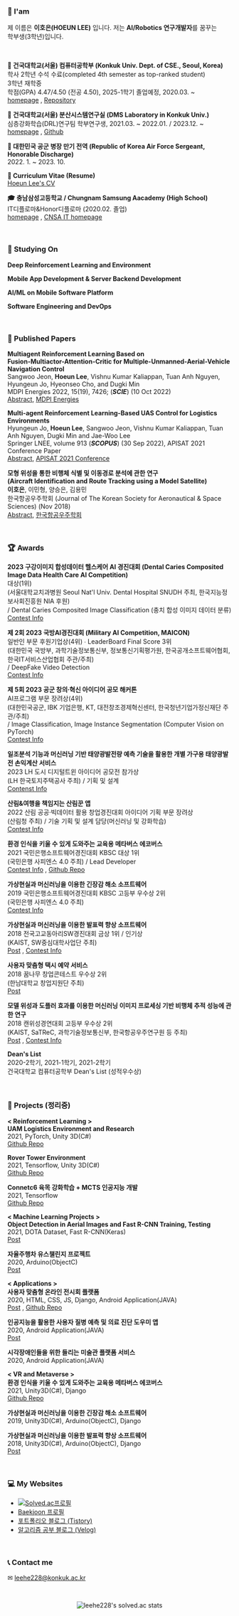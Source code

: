 ### 🧑 I'am
제 이름은 **이호은(HOEUN LEE)** 입니다. 저는 **AI/Robotics 연구개발자**를 꿈꾸는 <br> 학부생(3학년)입니다.

<br>

**🏫 건국대학교(서울) 컴퓨터공학부 (Konkuk Univ. Dept. of CSE., Seoul, Korea)** <br> 학사 2학년 수석 수료(completed 4th semester as top-ranked student) <br> 3학년 재학중 <br> 학점(GPA) 4.47/4.50 (전공 4.50), 2025-1학기 졸업예정, 2020.03. ~  <br> [homepage](http://cse.konkuk.ac.kr/main.do) , [Repository](https://github.com/leehe228/Konkuk-CSE) 

**🔬 건국대학교(서울) 분산시스템연구실 (DMS Laboratory in Konkuk Univ.)** <br> 심층강화학습(DRL)연구팀 학부연구생, 2021.03. ~ 2022.01. / 2023.12. ~ <br> [homepage](https://dmslab-konkuk.github.io/) , [Github](https://github.com/dmslab-konkuk)

**🛫 대한민국 공군 병장 만기 전역 (Republic of Korea Air Force Sergeant, Honorable Discharge)** <br> 2022. 1. ~ 2023. 10.

**🎪 Curriculum Vitae (Resume)** <br> [Hoeun Lee's CV](https://github.com/leehe228/leehe228/blob/main/CV.md)

**🎓 충남삼성고등학교 / Chungnam Samsung Aacademy (High School)** <br> IT디플로마&Honor디플로마 (2020.02. 졸업) <br> [homepage](https://cnsa.hs.kr/hpw) , [CNSA IT homepage](http://it.cnsa.hs.kr/)

<br>

### 🥁 Studying On
**Deep Reinforcement Learning and Environment**

**Mobile App Development & Server Backend Development**

**AI/ML on Mobile Software Platform**

**Software Engineering and DevOps**

<br>

### 📃 Published Papers
**Multiagent Reinforcement Learning Based on** <br> **Fusion-Multiactor-Attention-Critic for Multiple-Unmanned-Aerial-Vehicle Navigation Control** <br> Sangwoo Jeon, **Hoeun Lee**, Vishnu Kumar Kaliappan, Tuan Anh Nguyen, Hyungeun Jo, Hyeonseo Cho, and Dugki Min <br> MDPI Energies 2022, 15(19), 7426; (***SCIE***) (10 Oct 2022)<br> [Abstract](https://www.mdpi.com/1996-1073/15/19/7426), [MDPI Energies](https://www.mdpi.com/journal/energies)

**Multi-agent Reinforcement Learning-Based UAS Control for Logistics Environments** <br> Hyungeun Jo, **Hoeun Lee**, Sangwoo Jeon, Vishnu Kumar Kaliappan, Tuan Anh Nguyen, Dugki Min and Jae-Woo Lee  <br> Springer LNEE, volume 913 (***SCOPUS***) (30 Sep 2022), APISAT 2021 Conference Paper <br> [Abstract](https://link.springer.com/chapter/10.1007/978-981-19-2635-8_71), [APISAT 2021 Conference](https://apisat2021.org/) 

**모형 위성을 통한 비행체 식별 및 이동경로 분석에 관한 연구** <br> **(Aircraft Identification and Route Tracking using a Model Satellite)** <br> **이호은**, 이민형, 양승은, 김용민 <br> 한국항공우주학회 (Journal of The Korean Society for Aeronautical & Space Sciences) (Nov 2018) <br> [Abstract](https://www.dbpia.co.kr/journal/articleDetail?nodeId=NODE07619770), [한국항공우주학회](http://ksas.or.kr/)

<br>

### 🏆 Awards
**2023 구강이미지 합성데이터 헬스케어 AI 경진대회 (Dental Caries Composited Image Data Health Care AI Competition)** <br> 대상(1위) <br> (서울대학교치과병원 Seoul Nat'l Univ. Dental Hospital SNUDH 주최, 한국지능정보사회진흥원 NIA 후원) <br> / Dental Caries Composited Image Classification (충치 합성 이미지 데이터 분류) <br> [Contest Info](http://healthcare.gcontest.co.kr/template/m/14622)

**제 2회 2023 국방AI경진대회 (Military AI Competition, MAICON)** <br> 일반인 부문 후원기업상(4위) ∙ LeaderBoard Final Score 3위 <br> (대한민국 국방부, 과학기술정보통신부, 정보통신기획평가원, 한국공개소프트웨어협회, 한국IT서비스산업협회 주관/주최) <br> / DeepFake Video Detection <br> [Contest Info](https://maicon.kr)

**제 5회 2023 공군 창의∙혁신 아이디어 공모 해커톤** <br> AI프로그램 부문 장려상(4위) <br> (대한민국공군, IBK 기업은행, KT, 대전창조경제혁신센터, 한국청년기업가정신재단 주관/주최) <br> / Image Classification, Image Instance Segmentation (Computer Vision on PyTorch) <br> [Contest Info](https://rokaf.airforce.mil.kr/sites/hackathon/index.do)

**일조분석 기능과 머신러닝 기반 태양광발전량 예측 기술을 활용한 개별 가구용 태양광발전 손익계산 서비스** <br> 2023 LH 도시 디지털트윈 아이디어 공모전 참가상 <br> (LH 한국토지주택공사 주최) / 기획 및 설계 <br> [Contenst Info](http://www.lh-digital.co.kr/view.asp?idx=170&boardcode=notice&go=&field=&keyword=&page=)

**산림&여행을 책임지는 산림꾼 앱** <br> 2022 산림 공공·빅데이터 활용 창업경진대회 아이디어 기획 부문 장려상 <br> (산림청 주최) / 기술 기획 및 설계 담당(머신러닝 및 강화학습) <br> [Contest Info](https://www.bigdata-forest.kr/support/notice/20220818173423)

**환경 인식을 키울 수 있게 도와주는 교육용 메타버스 에코버스** <br> 2021 국민은행소프트웨어경진대회 KBSC 대상 1위 <br> (국민은행 사피엔스 4.0 주최) / Lead Developer <br> [Contest Info](https://www.kbsccoding.com/board/board.php?bo_table=notice&wr_id=67) , [Github Repo](https://github.com/leehe228/Ecoverse)

**가상현실과 머신러닝을 이용한 긴장감 해소 소프트웨어** <br> 2019 국민은행소프트웨어경진대회 KBSC 고등부 우수상 2위 <br> (국민은행 사피엔스 4.0 주최) <br> [Contest Info](https://www.kbsccoding.com/board/board.php?bo_table=notice&wr_id=42&page=2)

**가상현실과 머신러닝을 이용한 발표력 향상 소프트웨어** <br> 2018 전국고교동아리SW경진대회 금상 1위 / 인기상 <br> (KAIST, SW중심대학사업단 주최) <br> [Post](https://deepdeepit.tistory.com/50) , [Contest Info](https://www.highschool-swcontest.com/)

**사용자 맞춤형 택시 예약 서비스** <br> 2018 꿈나무 창업콘테스트 우수상 2위 <br> (한남대학교 창업지원단 주최) <br> [Post](https://deepdeepit.tistory.com/80)

**모델 위성과 도플러 효과를 이용한 머신러닝 이미지 프로세싱 기반 비행체 추적 성능에 관한 연구** <br> 2018 캔위성경연대회 고등부 우수상 2위 <br> (KAIST, SaTReC, 과학기술정보통신부, 한국항공우주연구원 등 주최) <br> [Post](https://deepdeepit.tistory.com/45) , [Contest Info](http://cansat.kaist.ac.kr/)

**Dean's List** <br> 2020-2학기, 2021-1학기, 2021-2학기 <br> 건국대학교 컴퓨터공학부 Dean's List (성적우수상) 

<br>

### 🎨 Projects (정리중)
**< Reinforcement Learning >** <br>
**UAM Logistics Environment and Research** <br> 2021, PyTorch, Unity 3D(C#) <br> [Github Repo](https://github.com/dmslab-konkuk/LogisticsEnv)

**Rover Tower Environment** <br> 2021, Tensorflow, Unity 3D(C#) <br> [Github Repo](https://github.com/dmslab-konkuk/RoverTowerEnv)

**Connetc6 육목 강화학습 + MCTS 인공지능 개발** <br> 2021, Tensorflow <br> [Github Repo](https://github.com/leehe228/Connect6RL)

**< Machine Learning Projects >** <br>
**Object Detection in Aerial Images and Fast R-CNN Training, Testing** <br> 2021, DOTA Dataset, Fast R-CNN(Keras) <br> [Post](https://deepdeepit.tistory.com/126)

**자율주행차 유스챌린지 프로젝트** <br> 2020, Arduino(ObjectC) <br> [Post](https://deepdeepit.tistory.com/103)

**< Applications >** <br>
**사용자 맞춤형 온라인 전시회 플랫폼** <br> 2020, HTML, CSS, JS, Django, Android Application(JAVA) <br> [Post](https://deepdeepit.tistory.com/104) , [Github Repo](https://github.com/leehe228/Django_Palette)

**인공지능을 활용한 사용자 질병 예측 및 의료 진단 도우미 앱** <br> 2020, Android Application(JAVA) <br> [Post](https://deepdeepit.tistory.com/101)

**시각장애인들을 위한 들리는 미술관 플랫폼 서비스** <br> 2020, Android Application(JAVA)

**< VR and Metaverse >** <br>
**환경 인식을 키울 수 있게 도와주는 교육용 메타버스 에코버스** <br> 2021, Unity3D(C#), Django <br> [Github Repo](https://github.com/leehe228/Ecoverse)

**가상현실과 머신러닝을 이용한 긴장감 해소 소프트웨어** <br> 2019, Unity3D(C#), Arduino(ObjectC), Django

**가상현실과 머신러닝을 이용한 발표력 향상 소프트웨어** <br> 2018, Unity3D(C#), Arduino(ObjectC), Django <br> [Post](https://deepdeepit.tistory.com/50)

<br>

### 💻 My Websites
- [![Solved.ac프로필](http://mazassumnida.wtf/api/mini/generate_badge?boj=leehe228)](https://solved.ac/profile/leehe228)
- [Baekjoon 프로필](https://www.acmicpc.net/user/leehe228)
- [포트폴리오 블로그 (Tistory)](https://deepdeepit.tistory.com/)
- [알고리즘 공부 블로그 (Velog)](https://velog.io/@leehe228)

<br>

### 📞 Contact me
✉ leehe228@konkuk.ac.kr


<br>

<div align="center">

![leehe228's solved.ac stats](https://github-readme-solvedac.hyp3rflow.vercel.app/api/?handle=leehe228)

</div>
